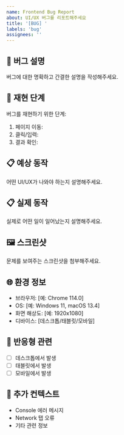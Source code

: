 ```yaml
---
name: Frontend Bug Report
about: UI/UX 버그를 리포트해주세요
title: '[BUG] '
labels: 'bug'
assignees: ''
---
```


## 🐛 버그 설명
버그에 대한 명확하고 간결한 설명을 작성해주세요.

## 🔄 재현 단계
버그를 재현하기 위한 단계:
1. 페이지 이동: 
2. 클릭/입력: 
3. 결과 확인: 

## 📋 예상 동작
어떤 UI/UX가 나와야 하는지 설명해주세요.

## 📋 실제 동작
실제로 어떤 일이 일어났는지 설명해주세요.

## 🖼️ 스크린샷
문제를 보여주는 스크린샷을 첨부해주세요.

## 🌐 환경 정보
- 브라우저: [예: Chrome 114.0]
- OS: [예: Windows 11, macOS 13.4]
- 화면 해상도: [예: 1920x1080]
- 디바이스: [데스크톱/태블릿/모바일]

## 📱 반응형 관련
- [ ] 데스크톱에서 발생
- [ ] 태블릿에서 발생  
- [ ] 모바일에서 발생

## 📝 추가 컨텍스트
- Console 에러 메시지
- Network 탭 오류
- 기타 관련 정보